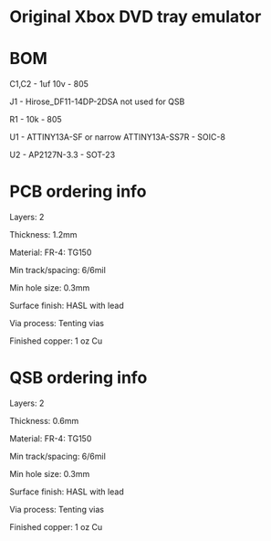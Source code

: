 # Original Xbox DVD tray emulator

# BOM
C1,C2 - 1uf 10v - 805

J1 - Hirose_DF11-14DP-2DSA not used for QSB

R1 - 10k - 805

U1 - ATTINY13A-SF or narrow ATTINY13A-SS7R - SOIC-8

U2 - AP2127N-3.3 - SOT-23

# PCB ordering info

Layers: 2

Thickness: 1.2mm

Material: FR-4: TG150

Min track/spacing: 6/6mil

Min hole size: 0.3mm

Surface finish: HASL with lead

Via process: Tenting vias

Finished copper: 1 oz Cu

# QSB ordering info

Layers: 2

Thickness: 0.6mm

Material: FR-4: TG150

Min track/spacing: 6/6mil

Min hole size: 0.3mm

Surface finish: HASL with lead

Via process: Tenting vias

Finished copper: 1 oz Cu
